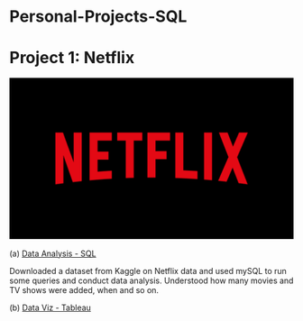 # Personal-Projects-SQL


# Project 1: Netflix
![](/Images/Netflix-logo-red-black-png.png)

(a) [Data Analysis - SQL ](https://github.com/shilpa0592/Personal-Projects-SQL/blob/8c3b4843a45b4794d4ca49ca1ab3045ab10edda1/Code)
   
Downloaded a dataset from Kaggle on Netflix data and used mySQL to run some queries and conduct data analysis. 
Understood how many movies and TV shows were added, when and so on. 

(b) [Data Viz - Tableau ](https://github.com/shilpa0592/Personal-Projects/blob/92f62e93754c4b6429dd33540be5198572890977/Tableaupublic)

 


